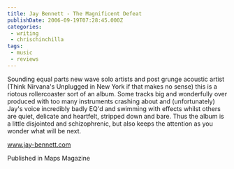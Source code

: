 ```yaml
---
title: Jay Bennett - The Magnificent Defeat
publishDate: 2006-09-19T07:28:45.000Z
categories:
 - writing
 - chrischinchilla
tags: 
 - music 
 - reviews
---
```


Sounding equal parts new wave solo artists and post grunge acoustic artist (Think Nirvana's Unplugged in New York if that makes no sense) this is a riotous rollercoaster sort of an album. Some tracks big and wonderfully over produced with too many instruments crashing about and (unfortunately) Jay's voice incredibly badly EQ'd and swimming with effects whilst others are quiet, delicate and heartfelt, stripped down and bare. Thus the album is a little disjointed and schizophrenic, but also keeps the attention as you wonder what will be next.

<a href='https://www.jay-bennett.com' target='_blank'>www.jay-bennett.com</a>

Published in Maps Magazine
